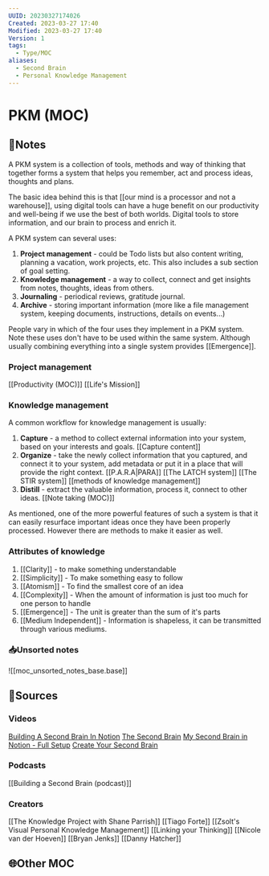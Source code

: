 ```yaml
---
UUID: 20230327174026
Created: 2023-03-27 17:40
Modified: 2023-03-27 17:40
Version: 1
tags:
  - Type/MOC
aliases:
  - Second Brain
  - Personal Knowledge Management
---
```


# PKM (MOC)

## 📓Notes

A PKM system is a collection of tools, methods and way of thinking that together forms a system that helps you remember, act and process ideas, thoughts and plans.

The basic idea behind this is that [[our mind is a processor and not a warehouse]], using digital tools can have a huge benefit on our productivity and well-being if we use the best of both worlds. Digital tools to store information, and our brain to process and enrich it.

A PKM system can several uses:
1. **Project management** - could be Todo lists but also content writing, planning a vacation, work projects, etc. This also includes a sub section of goal setting.
2. **Knowledge management** - a way to collect, connect and get insights from notes, thoughts, ideas from others.
3. **Journaling** - periodical reviews, gratitude journal.
4. **Archive** - storing important information (more like a file management system, keeping documents, instructions, details on events...)

People vary in which of the four uses they implement in a PKM system. Note these uses don't have to be used within the same system. Although usually combining everything into a single system provides [[Emergence]].

### Project management
[[Productivity (MOC)]] [[Life's Mission]]

### Knowledge management
A common workflow for knowledge management is usually:
1. **Capture** - a method to collect external information into your system, based on your interests and goals. [[Capture content]]
2. **Organize** - take the newly collect information that you captured, and connect it to your system, add metadata or put it in a place that will provide the right context. [[P.A.R.A|PARA]] [[The LATCH system]] [[The STIR system]] [[methods of knowledge management]]
3. **Distill** - extract the valuable information, process it, connect to other ideas. [[Note taking (MOC)]]

As mentioned, one of the more powerful features of such a system is that it can easily resurface important ideas once they have been properly processed. However there are methods to make it easier as well. 

### Attributes of knowledge
1. [[Clarity]] - to make something understandable
2. [[Simplicity]] - To make something easy to follow
3. [[Atomism]] - To find the smallest core of an idea
4. [[Complexity]] - When the amount of information is just too much for one person to handle
5. [[Emergence]] - The unit is greater than the sum of it's parts
6. [[Medium Independent]] - Information is shapeless, it can be transmitted through various mediums. 

### 📥Unsorted notes
![[moc_unsorted_notes_base.base]]

## 📧Sources

### Videos
[Building A Second Brain In Notion](https://www.youtube.com/watch?v=9oJb8R4hd2w&list=WL&index=6) 
[The Second Brain](https://www.youtube.com/watch?v=OP3dA2GcAh8) 
[My Second Brain in Notion - Full Setup](https://www.youtube.com/watch?v=4bxpsvcW2mc&t=505s) 
[Create Your Second Brain](https://www.youtube.com/watch?v=5zhCd04a-4w)


### Podcasts
[[Building a Second Brain (podcast)]]

### Creators
[[The Knowledge Project with Shane Parrish]]
[[Tiago Forte]]
[[Zsolt's Visual Personal Knowledge Management]]
[[Linking your Thinking]]
[[Nicole van der Hoeven]]
[[Bryan Jenks]]
[[Danny Hatcher]]

## 🌐Other MOC


